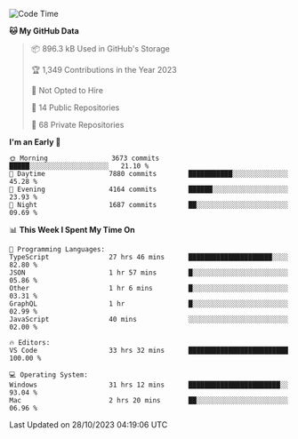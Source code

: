 <!--START_SECTION:waka-->
![Code Time](http://img.shields.io/badge/Code%20Time-4%2C822%20hrs%2016%20mins-blue)

**🐱 My GitHub Data** 

> 📦 896.3 kB Used in GitHub's Storage 
 > 
> 🏆 1,349 Contributions in the Year 2023
 > 
> 🚫 Not Opted to Hire
 > 
> 📜 14 Public Repositories 
 > 
> 🔑 68 Private Repositories 
 > 
**I'm an Early 🐤** 

```text
🌞 Morning                3673 commits        █████░░░░░░░░░░░░░░░░░░░░   21.10 % 
🌆 Daytime                7880 commits        ███████████░░░░░░░░░░░░░░   45.28 % 
🌃 Evening                4164 commits        ██████░░░░░░░░░░░░░░░░░░░   23.93 % 
🌙 Night                  1687 commits        ██░░░░░░░░░░░░░░░░░░░░░░░   09.69 % 
```


📊 **This Week I Spent My Time On** 

```text
💬 Programming Languages: 
TypeScript               27 hrs 46 mins      █████████████████████░░░░   82.80 % 
JSON                     1 hr 57 mins        █░░░░░░░░░░░░░░░░░░░░░░░░   05.86 % 
Other                    1 hr 6 mins         █░░░░░░░░░░░░░░░░░░░░░░░░   03.31 % 
GraphQL                  1 hr                █░░░░░░░░░░░░░░░░░░░░░░░░   02.99 % 
JavaScript               40 mins             ░░░░░░░░░░░░░░░░░░░░░░░░░   02.00 % 

🔥 Editors: 
VS Code                  33 hrs 32 mins      █████████████████████████   100.00 % 

💻 Operating System: 
Windows                  31 hrs 12 mins      ███████████████████████░░   93.04 % 
Mac                      2 hrs 20 mins       ██░░░░░░░░░░░░░░░░░░░░░░░   06.96 % 
```


 Last Updated on 28/10/2023 04:19:06 UTC
<!--END_SECTION:waka-->

